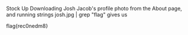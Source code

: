 Stock Up
	Downloading Josh Jacob's profile photo from the About page, and running 
strings josh.jpg | grep "flag" gives us

flag{rec0nedm8}